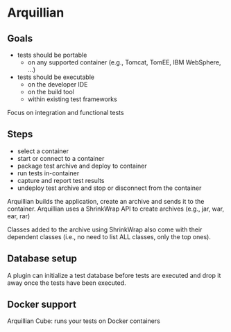 # Arquillian

## Goals
* tests should be portable
  * on any supported container (e.g., Tomcat, TomEE, IBM WebSphere, ...)
* tests should be executable
  * on the developer IDE
  * on the build tool
  * within existing test frameworks

Focus on integration and functional tests

## Steps
* select a container
* start or connect to a container
* package test archive and deploy to container
* run tests in-container
* capture and report test results
* undeploy test archive and stop or disconnect from the container

Arquillian builds the application, create an archive and sends it to the container.
Arquillian uses a ShrinkWrap API to create archives (e.g., jar, war, ear, rar)

Classes added to the archive using ShrinkWrap also come with their dependent classes (i.e., no need to list ALL classes, only the top ones).

## Database setup
A plugin can initialize a test database before tests are executed and drop it away once the tests have been executed.

## Docker support
Arquillian Cube: runs your tests on Docker containers
